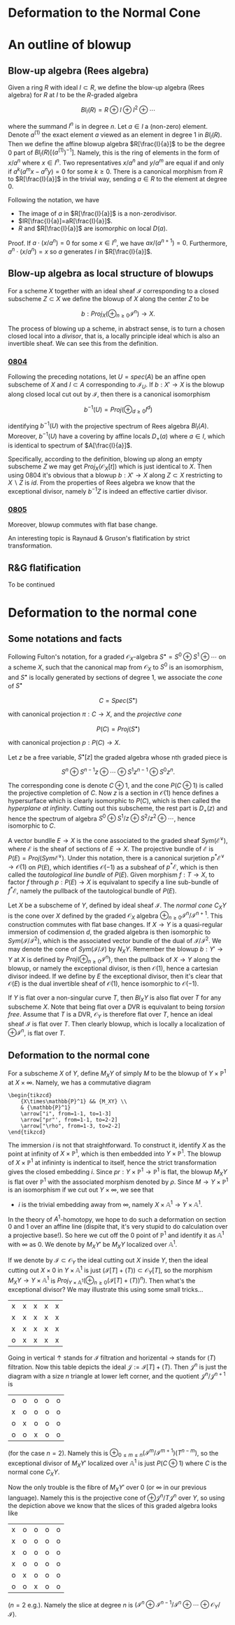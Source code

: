 Deformation to the Normal Cone
===

# An outline of blowup

## Blow-up algebra (Rees algebra)

Given a ring $R$ with ideal $I\subset R$, we define the blow-up algebra (Rees algebra) for $R$ at $I$ to be the $R$-graded algebra

$$ Bl_I(R)=R\oplus I\oplus I^2\oplus\cdots $$

where the summand $I^n$ is in degree $n$. Let $a\in I$ a (non-zero) element. Denote $a^{(1)}$ the exact element $a$  viewed as an element in degree $1$ in $Bl_I(R)$. Then we define the affine blowup algebra $R[\frac{I}{a}]$ to be the degree $0$ part of $Bl_I(R)[(a^{(1)})^{-1}]$. Namely, this is the ring of elements in the form of $x/a^n$ where $x\in I^n$. Two representatives $x/a^n$ and $y/a^m$ are equal if and only if $a^k(a^mx-a^ny)=0$ for some $k\geq 0$. There is a canonical morphism from $R$ to $R[\frac{I}{a}]$ in the trivial way, sending $a\in R$ to the element at degree $0$.

Following the notation, we have

- The image of $a$ in $R[\frac{I}{a}]$ is a non-zerodivisor.
- $IR[\frac{I}{a}]=aR[\frac{I}{a}]$.
- $R$ and $R[\frac{I}{a}]$ are isomorphic on local $D(a)$.

Proof. If $a\cdot(x/a^n)=0$ for some $x\in I^n$, we have $ax/(a^{n+1})=0$. Furthermore, $a^n\cdot(x/a^n)=x$ so $a$ generates $I$ in $R[\frac{I}{a}]$.



## Blow-up algebra as local structure of blowups

For a scheme $X$ together with an ideal sheaf $\mathcal{I}$ corresponding to a closed subscheme $Z\subset X$ we define the blowup of $X$ along the center $Z$ to be

$$ b:Proj_X(\oplus_{n\geq 0}\mathcal{I}^n)\rightarrow X. $$

The process of blowing up a scheme, in abstract sense, is to turn a chosen closed local into a *divisor*, that is, a locally principle ideal which is also an invertible sheaf. We can see this from the definition.

### [0804](https://stacks.math.columbia.edu/tag/0804)
Following the preceding notations, let $U=spec(A)$ be an affine open subscheme of $X$ and $I\subset A$ corresponding to $\mathcal{I}_U$. If $b:X'\rightarrow X$ is the blowup along closed local cut out by $\mathcal{I}$, then there is a canonical isomorphism

$$ b^{-1}(U)=Proj(\oplus_{d\geq 0}I^d) $$

identifying $b^{-1}(U)$ with the projective spectrum of Rees algebra $Bl_I(A)$. Moreover, $b^{-1}(U)$ have a covering by affine locals $D_+(a)$ where $a\in I$, which is identical to spectrum of $A[\frac{I}{a}]$. 

Specifically, according to the definition, blowing up along an empty subscheme $Z$ we may get $Proj_X(\mathcal{O}_X[t])$ which is just identical to $X$. Then using 0804 it's obvious that a blowup $b:X'\rightarrow X$ along $Z\subset X$ restricting to $X\backslash Z$ is $id$. From the properties of Rees algebra we know that the exceptional divisor, namely $b^{-1}Z$ is indeed an effective cartier divisor. 

### [0805](https://stacks.math.columbia.edu/tag/0805)
Moreover, blowup commutes with flat base change.

An interesting topic is Raynaud & Gruson's flatification by strict transformation. 

## R&G flatification
To be continued

# Deformation to the normal cone

## Some notations and facts

Following Fulton's notation, for a graded $\mathcal{O}_X$-algebra $S^\bullet=S^0\oplus S^1\oplus\cdots$ on a scheme $X$, such that the canonical map from $\mathcal{O}_X$ to $S^0$ is an isomorphism, and $S^\bullet$ is locally generated by sections of degree $1$, we associate the *cone* of $S^\bullet$

$$ C=Spec(S^\bullet) $$
 
with canonical projection $\pi:C\rightarrow X$, and the *projective cone*

$$ P(C)=Proj(S^\bullet) $$

with canonical projection $p:P(C)\rightarrow X$. 

Let $z$ be a free variable, $S^\bullet[z]$ the graded algebra whose nth graded piece is

$$ S^n\oplus S^{n-1}z\oplus\cdots\oplus S^1z^{n-1}\oplus S^0z^n. $$

The corresponding cone is denote $C\oplus 1$, and the cone $P(C\oplus 1)$ is called the projective completion of $C$. Now $z$ is a section in $\mathcal{O}(1)$ hence defines a hypersurface which is clearly isomorphic to $P(C)$, which is then called the *hyperplane at infinity*. Cutting out this subscheme, the rest part is $D_+(z)$ and hence the spectrum of algebra $S^0\oplus S^1/z\oplus S^2/z^2\oplus\cdots$, hence isomorphic to $C$. 

A vector bundlle $E\rightarrow X$ is the cone associated to the graded sheaf $Sym(\mathcal{E}^\vee)$, where $\mathcal{E}$ is the sheaf of sections of $E\rightarrow X$. The projective bundle of $\mathcal{E}$ is $P(E)=Proj(Sym\mathcal{E}^\vee)$. Under this notation, there is a canonical surjetion $p^*\mathcal{E}^\vee\rightarrow\mathcal{O}(1)$ on $P(E)$, which identifies $\mathcal{O}(-1)$ as a subsheaf of $p^*\mathcal{E}$, which is then called the *tautological line bundle* of $P(E)$. Given morphism $f:T\rightarrow X$, to factor $f$ through $p:P(E)\rightarrow X$ is equivalant to specify a line sub-bundle of $f^*\mathcal{E}$, namely the pullback of the tautological bundle of $P(E)$. 

Let $X$ be a subscheme of $Y$, defined by ideal sheaf $\mathcal{I}$. The *normal cone* $C_XY$ is the cone over $X$ defined by the graded $\mathcal{O}_X$ algebra $\oplus_{n\geq 0}\mathcal{I}^n/\mathcal{I}^{n+1}$. This construction commutes with flat base changes. If $X\rightarrow Y$ is a quasi-regular immersion of codimension $d$, the graded algebra is then isomorphic to $Sym(\mathcal{I}/\mathcal{I}^2)$, which is the associated vector bundle of the dual of $\mathcal{I}/\mathcal{I}^2$. We may denote the cone of $Sym(\mathcal{I}/\mathcal{I})$ by $N_XY$. Remember the blowup $b:Y'\rightarrow Y$ at $X$ is defined by $Proj(\oplus_{n\geq 0}\mathcal{I}^n)$, then the pullback of $X\rightarrow Y$ along the blowup, or namely the exceptional divisor, is then $\mathcal{O}(1)$, hence a cartesian divisor indeed. If we define by $E$ the exceptional divisor, then it's clear that $\mathcal{O}(E)$ is the dual invertible sheaf of $\mathcal{O}(1)$, hence isomorphic to $\mathcal{O}(-1)$.

If $Y$ is flat over a non-singular curve $T$, then $Bl_XY$ is also flat over $T$ for any subscheme $X$. Note that being flat over a DVR is equivalant to being *torsion free*. Assume that $T$ is a DVR, $\mathcal{O}_Y$ is therefore flat over $T$, hence an ideal sheaf $\mathcal{I}$ is flat over $T$. Then clearly blowup, which is locally a localization of $\oplus\mathcal{I}^n$, is flat over $T$.

## Deformation to the normal cone

For a subscheme $X$ of $Y$, define $M_XY$ of simply $M$ to be the blowup of $Y\times\mathbb{P}^1$ at $X\times\infty$. Namely, we has a commutative diagram 

```rawlatex
\begin{tikzcd}
	{X\times\mathbb{P}^1} && {M_XY} \\
	& {\mathbb{P}^1}
	\arrow["i", from=1-1, to=1-3]
	\arrow["pr"', from=1-1, to=2-2]
	\arrow["\rho", from=1-3, to=2-2]
\end{tikzcd}
```

The immersion $i$ is not that straightforward. To construct it, identify $X$ as the point at infinity of $X\times\mathbb{P}^1$, which is then embedded into $Y\times\mathbb{P}^1$. The blowup of $X\times\mathbb{P}^1$ at infininty is indentical to itself, hence the strict transformation gives the closed embedding $i$. Since $pr:Y\times\mathbb{P}^1\rightarrow\mathbb{P}^1$ is flat, the blowup $M_XY$ is flat over $\mathbb{P}^1$ with the associated morphism denoted by $\rho$. Since $M\rightarrow Y\times\mathbb{P}^1$ is an isomorphism if we cut out $Y\times\infty$, we see that

- $i$ is the trivial embedding away from $\infty$, namely $X\times\mathbb{A}^1\rightarrow Y\times\mathbb{A}^1$.

<!--
Now we investigate the structure over $\infty$. If we denote by $C$ the normal cone $C_XY$, the normal cone of $X\times\infty$ in $Y\times\mathbb{P}^1$ is $C\oplus 1$, therefore the exceptionh divisor of $M_XY$ is $P(C\oplus 1)$. Also view $Y'$, the blowup of $Y$ at $X$, as a closed subscheme of $M_XY$ via the embedding

```rawlatex
\begin{tikzcd}
	X\times\infty & Y\times\infty & {Y\times\mathbb{P}^1}
	\arrow[hook, from=1-1, to=1-2]
	\arrow[hook, from=1-2, to=1-3]
\end{tikzcd}
```

then the statement

- Over $\infty$, the divisor $M_\infty=\rho^{-1}(\infty)$ is the sum of two effective Cartier divisors $P(C\oplus 1)+Y'$

*should* holds. To see this we may check locally, 
-->

In the theory of $A^1$-homotopy, we hope to do such a deformation on section $0$ and $1$ over an affine line (dispite that, it's very stupid to do calculation over a projective base!). So here we cut off the $0$ point of $\mathbb{P}^1$ and identify it as $\mathbb{A}^1$ with $\infty$ as $0$. We denote by $M_XY'$ be $M_XY$ localized over $\mathbb{A}^1$.

If we denote by $\mathcal{I}\subset\mathcal{O}_Y$ the ideal cutting out $X$ inside $Y$, then the ideal cutting out $X\times 0$ in $Y\times\mathbb{A}^1$ is just $(\mathcal{I}[T]+(T))\subset\mathcal{O}_Y[T]$, so the morphism $M_XY\rightarrow Y\times\mathbb{A}^1$ is $Proj_{Y\times\mathbb{A}^1}(\oplus_{n\geq 0}(\mathcal{I}[T]+(T))^n)$. Then what's the exceptional divisor? We may illustrate this using some small tricks...

|   |   |   |   |   |
|---|---|---|---|---|
| x | x | x | x | x |
| x | x | x | x | x |
| x | x | x | x | x |
| o | x | x | x | x |

Going in vertical $\uparrow$ stands for $\mathcal{I}$ filtration and horizental $\rightarrow$ stands for $(T)$ filtration. Now this table depicts the ideal $\mathcal{J}:=\mathcal{I}[T]+(T)$. Then $\mathcal{J}^n$ is just the diagram with a size $n$ triangle at lower left corner, and the quotient $\mathcal{J}^n/\mathcal{J}^{n+1}$ is 

|   |   |   |   |   |
|---|---|---|---|---|
| o | o | o | o | o |
| x | o | o | o | o |
| o | x | o | o | o |
| o | o | x | o | o |

(for the case $n=2$). Namely this is $\oplus_{0\leq m\leq n}(\mathcal{I}^m/\mathcal{I}^{m+1})(T^{n-m})$, so the exceptional divisor of $M_XY'$ localized over $\mathbb{A}^1$ is just $P(C\oplus 1)$ where $C$ is the normal cone $C_XY$.

Now the only trouble is the fibre of $M_XY'$ over $0$ (or $\infty$ in our previous language). Namely this is the projective cone of $\oplus\mathcal{J}^n/T\mathcal{J}^n$ over $Y$, so using the depiction above we know that the slices of this graded algebra looks like


|   |   |   |   |   |
|---|---|---|---|---|
| x | o | o | o | o |
| x | o | o | o | o |
| x | o | o | o | o |
| x | o | o | o | o |
| o | x | o | o | o |
| o | o | x | o | o |

($n=2$ e.g.). Namely the slice at degree $n$ is $(\mathcal{I}^n\oplus\mathcal{I}^{n-1}/\mathcal{I}^n\oplus\cdots\oplus\mathcal{O}_Y/\mathcal{I})$.


